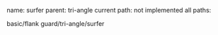 name: surfer
parent: tri-angle
current path: not implemented
all paths:

  basic/flank guard/tri-angle/surfer
